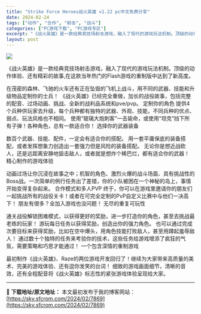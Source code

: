 ```yaml
---
title: "Strike Force Heroes战火英雄 v1.22 pc中文免费分享"
date: 2024-02-24
tags: ["动作", "合作", "射击", "战斗"]
categories: ["PC游戏下载", "PC游戏专区"]
excerpt: "《战火英雄》是一款经典竞技场射击游戏，融入了现代的游戏玩法机制。顶级的动作体验、还有精彩的故事,在这款当年热门的Flash游戏的重制版中达到了新高度。 在茂密的森林、飞驰的火车还有正在坠毁的飞机上战斗，用不同的武器、技能和升级物品定制你的士兵！ 《战火英雄》已经完全重做，加长的战役故事，包括完整的配&hellip;"
layout: post
---
```


<img class="game_header_image_full aligncenter" src="https://cdn.akamai.steamstatic.com/steam/apps/1981820/header_schinese.jpg?t=1703473564" />

《战火英雄》是一款经典竞技场射击游戏，融入了现代的游戏玩法机制。顶级的动作体验、还有精彩的故事,在这款当年热门的Flash游戏的重制版中达到了新高度。

在茂密的森林、飞驰的火车还有正在坠毁的飞机上战斗，用不同的武器、技能和升级物品定制你的士兵！ 《战火英雄》已经完全重做，加长的战役故事，包括完整的配音、过场动画、挑战、全新的战利品系统和pve/pvp。
定制你的角色
提供4个兵种供玩家去升级，每个兵种都有独特的武器、外观、技能，不同兵种的优点、弱点、玩法风格也不相同。
使用“玻璃大炮刺客”一击毙命，或使用“坦克”挡下所有子弹！各种角色，总有一款适合你！
选择你的武器装备

数百个武器、技能、配件，一定会有适合你的搭配。
用一套平庸保底的装备搭配，或者发挥想象力创造出一套强力但是风险的装备搭配。
无论你是想近战砍人，还是远距离安静地狙击敌人，或者就是想炸个稀巴烂，都有适合你的武器！
精心制作的游戏体验

动画过场让你沉浸在故事之中；机智的角色、激烈火爆的战斗场面、具有挑战性的Boss战。一次简单的例行任务出了差错，你的小队被困在一个神秘的岛上，事情开始变得复杂起来。
合作模式和多人PVP
终于，你可以在游戏里邀请你的朋友们一起挑战所有的战役关卡！或者在可完全定制的PvP自定义比赛中与他们一决高下！
朋友有很多？全加入游戏也没问题！
无尽的重复可玩性

通关战役解锁困难模式，以获得更好的奖励，进一步打造你的角色，甚至去挑战最老练的玩家！
游玩每日任务以获得奖励，创造出你的强力角色。
也可以通过完成次要目标来获得奖励，比如在空中爆头，用角色技能打败敌人，甚至用蹲起羞辱敌人！
通过数十个独特的任务来考验你的技术，这些任务给游戏增添了疯狂的气氛，需要策略和巧思才能通过！
一个包含深情的重制游戏

最初制作《战火英雄》、Raze的两位游戏开发回归了！继续为大家带来高质量的美术、完美的游戏体验、还有逗你发笑的台词！
细致的游戏画面细节，清晰的音效，还有全程配音将《战火英雄》标志性的紧张游戏体验呈现给大家。

---
📖 **下载地址/原文地址：** 本文最初发布于我的博客网站：[https://sky.sfcrom.com/2024/02/7869](https://sky.sfcrom.com/2024/02/7869)
